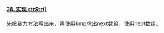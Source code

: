 #### [28. 实现 strStr()](https://leetcode.cn/problems/implement-strstr/)

先把暴力方法写出来，再使用kmp求出next数组，使用next数组。

